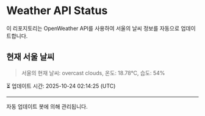 
# Weather API Status

이 리포지토리는 OpenWeather API를 사용하여 서울의 날씨 정보를 자동으로 업데이트합니다.

## 현재 서울 날씨
> 서울의 현재 날씨: overcast clouds, 온도: 18.78°C, 습도: 54%

⏳ 업데이트 시간: 2025-10-24 02:14:25 (UTC)

---
자동 업데이트 봇에 의해 관리됩니다.

